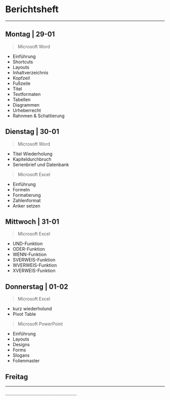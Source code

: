 # Berichtsheft

---

## Montag | 29-01
> Microsoft Word
- Einführung
- Shortcuts
- Layouts
- Inhaltverzeichnis
- Kopfzeil
- Fußzeile
- Titel
- Textformaten
- Tabellen
- Diagrammen
- Urheberrecht
- Rahnmen & Schattierung

## Dienstag | 30-01
> Microsoft Word
- Titel Wiederholung
- Kapiteldurchbruch
- Serienbrief und Datenbank
> Microsoft Excel
- Einführung
- Formeln
- Formatierung
- Zahlenformat
- Anker setzen

## Mittwoch | 31-01
> Microsoft Excel
- UND-Funktion
- ODER-Funktion
- WENN-Funktion
- SVERWEIS-Funktion
- WVERWEIS-Funktion
- XVERWEIS-Funktion

## Donnerstag | 01-02
> Microsoft Excel
- kurz wiederholund
- Pivot Table
> Microsoft PowerPoint
- Einführung
- Layouts
- Designs
- Forms
- Slogans
- Folienmaster

## Freitag

---

........................................................
